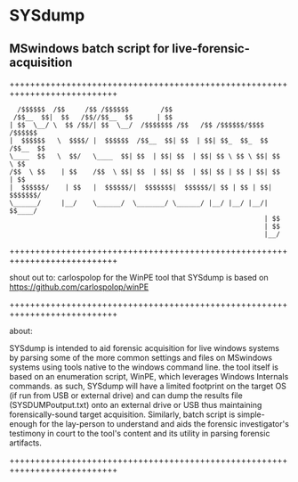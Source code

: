 # SYSdump
## MSwindows batch script for live-forensic-acquisition


+++++++++++++++++++++++++++++++++++++++++++++++++++++++++++++++++++++++++++

      /$$$$$$  /$$     /$$ /$$$$$$        /$$                                  
     /$$__  $$|  $$   /$$//$$__  $$      | $$                                  
    | $$  \__/ \  $$ /$$/| $$  \__/  /$$$$$$$ /$$   /$$ /$$$$$$/$$$$   /$$$$$$ 
    |  $$$$$$   \  $$$$/ |  $$$$$$  /$$__  $$| $$  | $$| $$_  $$_  $$ /$$__  $$
    \____  $$   \  $$/   \____  $$| $$  | $$| $$  | $$| $$ \ $$ \ $$| $$  \ $$
    /$$  \ $$    | $$    /$$  \ $$| $$  | $$| $$  | $$| $$ | $$ | $$| $$  | $$
    |  $$$$$$/    | $$   |  $$$$$$/|  $$$$$$$|  $$$$$$/| $$ | $$ | $$| $$$$$$$/
    \______/     |__/    \______/  \_______/ \______/ |__/ |__/ |__/| $$____/ 
                                                                    | $$      
                                                                    | $$      
                                                                    |__/      
           
+++++++++++++++++++++++++++++++++++++++++++++++++++++++++++++++++++++++++++
     
   shout out to: carlospolop  for the WinPE tool that SYSdump is based on		https://github.com/carlospolop/winPE
    		
+++++++++++++++++++++++++++++++++++++++++++++++++++++++++++++++++++++++++++
    
   about:
   
   SYSdump is intended to aid forensic acquisition for live windows systems by parsing some of the more common settings and files on MSwindows systems using tools native to the windows command line.  the tool itself is based on an enumeration script, WinPE, which leverages Windows Internals commands.  as such, SYSdump will have a limited footprint on the target OS (if run from USB or external drive) and can dump the results file (SYSDUMPoutput.txt) onto an external drive or USB thus maintaining forensically-sound target acquisition.  Similarly, batch script is simple-enough for the lay-person to understand and aids the forensic investigator's testimony in court to the tool's content and its utility in parsing forensic artifacts.
    
+++++++++++++++++++++++++++++++++++++++++++++++++++++++++++++++++++++++++++




